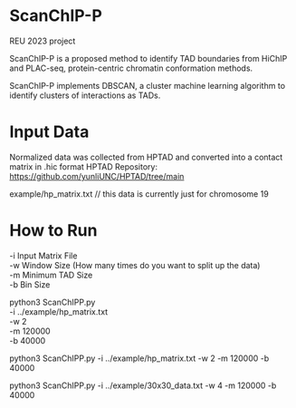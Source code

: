 # ScanChIP-P
REU 2023 project

ScanChIP-P is a proposed method to identify TAD boundaries from HiChIP and PLAC-seq, protein-centric chromatin conformation methods.

ScanChIP-P implements DBSCAN, a cluster machine learning algorithm to identify clusters of interactions as TADs.

# Input Data
Normalized data was collected from HPTAD and converted into a contact matrix in .hic format
HPTAD Repository: https://github.com/yunliUNC/HPTAD/tree/main

example/hp_matrix.txt // this data is currently just for chromosome 19

# How to Run
-i Input Matrix File \
-w Window Size (How many times do you want to split up the data) \
-m Minimum TAD Size \
-b Bin Size 

python3 ScanChIPP.py \
-i  ../example/hp_matrix.txt\
-w 2 \
-m 120000 \
-b 40000

python3 ScanChIPP.py -i ../example/hp_matrix.txt -w 2 -m 120000 -b 40000

python3 ScanChIPP.py -i ../example/30x30_data.txt -w 4 -m 120000 -b 40000
